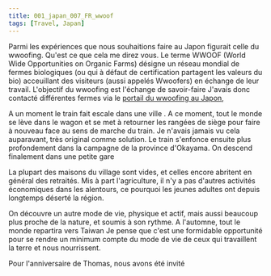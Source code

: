 ```yaml
---
title: 001_japan_007_FR_wwoof
tags: [Travel, Japan]
---
```


Parmi les expériences que nous souhaitions faire au Japon figurait celle du wwoofing. Qu'est ce que cela me direz vous. Le terme WWOOF (World Wide Opportunities on Organic Farms) désigne un réseau mondial de fermes biologiques (ou qui à défaut de certification partagent les valeurs du bio) acceuillant des visiteurs (aussi appelés Wwoofers) en échange de leur travail. L'objectif du wwoofing est l'échange de savoir-faire 
J'avais donc contacté différentes fermes via le [portail du wwoofing au Japon](https://www.wwoofjapan.com/main/index.php?lang=en), 


A un moment le train fait escale dans une ville . A ce moment, tout le monde se lève dans le wagon et se met à retourner les rangées de siège pour faire à nouveau face au sens de marche du train. Je n'avais jamais vu cela auparavant, très original comme solution.
Le train s'enfonce ensuite plus profondement dans la campagne de la province d'Okayama. On descend finalement dans une petite gare


La plupart des maisons du village sont vides, et celles encore abritent en général des retraités.
Mis à part l'agriculture, il n'y a pas d'autres activités économiques dans les alentours, ce pourquoi les jeunes adultes ont depuis longtemps déserté la région.

On découvre un autre mode de vie, physique et actif, mais aussi beaucoup plus proche de la nature, et soumis à son rythme. A l'automne, tout le monde repartira vers Taiwan
Je pense que c'est une formidable opportunité pour se rendre un minimum compte du mode de vie de ceux qui travaillent la terre et nous nourrissent.


Pour l'anniversaire de Thomas, nous avons été invité 